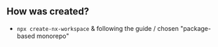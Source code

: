 ## How was created?
* `npx create-nx-workspace` & following the guide / chosen "package-based monorepo"
